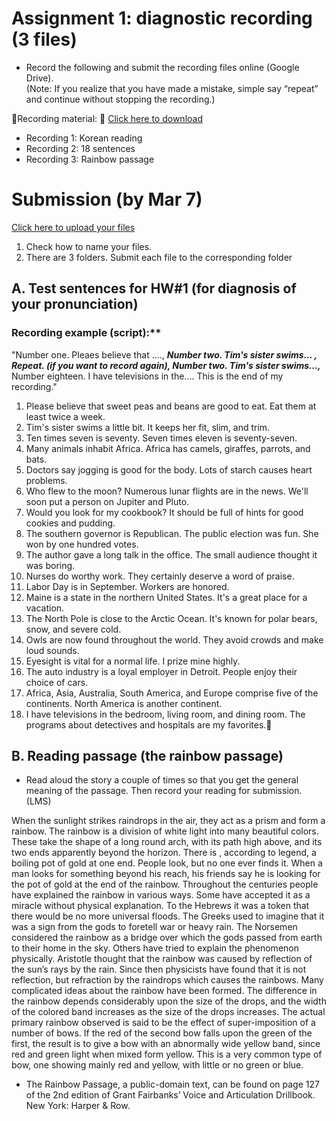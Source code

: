 # Assignment 1: diagnostic recording (3 files)

+ Record the following and submit the recording files online (Google Drive).  
(Note: If you realize that you have made a mistake, simple say “repeat” and continue without stopping the recording.)

🎈Recording material: 💾 [Click here to download](https://github.com/MK316/Spring2024/raw/main/Engpro/data/HW01-recording-materail.pdf)

+ Recording 1: Korean reading 
+ Recording 2: 18 sentences 
+ Recording 3: Rainbow passage 

# Submission (by Mar 7)

[Click here to upload your files](https://drive.google.com/drive/folders/1Zyco6dSvSfEAYExYabJRR1wL9DSLQAE1?usp=drive_link)
1. Check how to name your files.
2. There are 3 folders. Submit each file to the corresponding folder

## A. Test sentences for HW#1 (for diagnosis of your pronunciation)

### Recording example (script):** 

"Number one. Pleaes believe that ...., **_Number two. Tim's sister swims... , Repeat. (if you want to record again), Number two. Tim's sister swims...,_** Number eighteen. I have televisions in the.... This is the end of my recording."


1.	Please believe that sweet peas and beans are good to eat. Eat them at least twice a week. 
2.	Tim's sister swims a little bit. It keeps her fit, slim, and trim. 
3.	Ten times seven is seventy. Seven times eleven is seventy-seven. 
4.	Many animals inhabit Africa. Africa has camels, giraffes, parrots, and bats. 
5.	Doctors say jogging is good for the body. Lots of starch causes heart problems. 
6.	Who flew to the moon? Numerous lunar flights are in the news. We'll soon put a person on Jupiter and Pluto. 
7.	Would you look for my cookbook? It should be full of hints for good cookies and pudding. 
8.	The southern governor is Republican. The public election was fun. She won by one hundred votes. 
9.	The author gave a long talk in the office. The small audience thought it was boring. 
10.	Nurses do worthy work. They certainly deserve a word of praise.
11.	Labor Day is in September. Workers are honored. 
12.	Maine is a state in the northern United States. It's a great place for a vacation. 
13.	The North Pole is close to the Arctic Ocean. It's known for polar bears, snow, and severe cold. 
14.	Owls are now found throughout the world. They avoid crowds and make loud sounds. 
15.	Eyesight is vital for a normal life. I prize mine highly. 
16.	The auto industry is a loyal employer in Detroit. People enjoy their choice of cars. 
17.	Africa, Asia, Australia, South America, and Europe comprise five of the continents. North America is another continent. 
18. I have televisions in the bedroom, living room, and dining room. The programs about detectives and hospitals are my favorites.

## B. Reading passage (the rainbow passage)
* Read aloud the story a couple of times so that you get the general meaning of the passage. Then record your reading for submission. (LMS)

When the sunlight strikes raindrops in the air, they act as a prism and form a rainbow. The rainbow is a division of white light into many beautiful colors. These take the shape of a long round arch, with its path high above, and its two ends apparently beyond the horizon. There is , according to legend, a boiling pot of gold at one end. People look, but no one ever finds it. When a man looks for something beyond his reach, his friends say he is looking for the pot of gold at the end of the rainbow. Throughout the centuries people have explained the rainbow in various ways. Some have accepted it as a miracle without physical explanation. To the Hebrews it was a token that there would be no more universal floods. The Greeks used to imagine that it was a sign from the gods to foretell war or heavy rain. The Norsemen considered the rainbow as a bridge over which the gods passed from earth to their home in the sky. Others have tried to explain the phenomenon physically. Aristotle thought that the rainbow was caused by reflection of the sun’s rays by the rain. Since then physicists have found that it is not reflection, but refraction by the raindrops which causes the rainbows. Many complicated ideas about the rainbow have been formed. The difference in the rainbow depends considerably upon the size of the drops, and the width of the colored band increases as the size of the drops increases. The actual primary rainbow observed is said to be the effect of super-imposition of a number of bows. If the red of the second bow falls upon the green of the first, the result is to give a bow with an abnormally wide yellow band, since red and green light when mixed form yellow. This is a very common type of bow, one showing mainly red and yellow, with little or no green or blue. 

<The end>


- The Rainbow Passage, a public-domain text, can be found on page 127 of the 2nd edition of Grant Fairbanks’ Voice and Articulation Drillbook. New York: Harper & Row.
